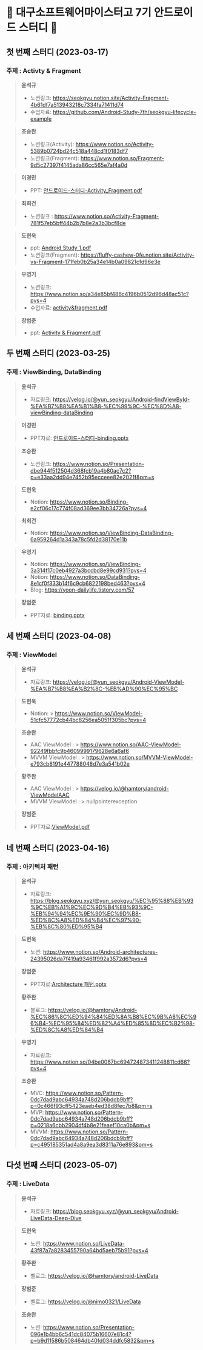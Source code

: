 # 🏫 대구소프트웨어마이스터고 7기 안드로이드 스터디 🤖

## 첫 번째 스터디 (2023-03-17)
### 주제 : Activty & Fragment
> **윤석규**
> 
> - 노션링크: https://seokgyu.notion.site/Activity-Fragment-4b61df7a513943218c7334fa71411d74
> - 수업자료: https://github.com/Android-Study-7th/seokgyu-lifecycle-example

> **조승완**
> 
> - 노션링크(Activity): https://www.notion.so/Activity-5389b0724bd24c518a448cd1f0183df7
> - 노션링크(Fragment): https://www.notion.so/Fragment-9d5c27397f4145ada86cc565e7af4a0d

> **이경민**
> 
> - PPT: [안드로이드-스터디-Activity_Fragment.pdf](https://github.com/Android-Study-7th/.github/files/10999431/-.-Activity_Fragment.pdf)

> **최희건**
> 
> - 노션링크 : https://www.notion.so/Activity-Fragment-781f57eb5bff44b2b7b8e2a3b3bcf8de

> **도현욱**
> - ppt: [Android Study 1.pdf](https://github.com/Android-Study-7th/.github/files/10999437/Android.Study.1.pdf)
> - 노션링크(Fragment): https://fluffy-cashew-0fe.notion.site/Activity-vs-Fragment-171feb0b25a34e14b0a09821cfd96e3e

> **우영기**
> 
> - 노션링크: https://www.notion.so/a34e85bf486c4196b0512d96d48ac51c?pvs=4
> - 수업자료: [activity&fragment.pdf](https://github.com/Android-Study-7th/.github/files/10999487/activity.fragment.pdf)

> **장범준**
> 
> - ppt: [Activity & Fragment.pdf](https://github.com/Android-Study-7th/.github/files/10999531/Activity.Fragment.pdf)

## 두 번째 스터디 (2023-03-25)
### 주제 : ViewBinding, DataBinding
> **윤석규**
> 
> - 자료링크: https://velog.io/@yun_seokgyu/Android-findViewById-%EA%B7%B8%EA%B1%B8-%EC%99%9C-%EC%8D%A8-viewBinding-dataBinding

> **이경민**
> 
> - PPT자료: [안드로이드-스터디-binding.pptx](https://github.com/Android-Study-7th/.github/files/11069079/-.-binding.pptx)

> **조승완**
> 
> - 노션링크: https://www.notion.so/Presentation-dbe944f512504d368fcb19a4b80ac7c2?p=e33aa2dd94e7452b95ecceee82e2021f&pm=s

> **도현욱**
> 
> - Notion: https://www.notion.so/Binding-e2cf06c17c774f08ad369ee3bb34726a?pvs=4

> **최희건**
> 
> - Notion: https://www.notion.so/ViewBinding-DataBinding-6a959264d1a343a78c5fd2d38170e11b

> **우영기**
> - Notion: https://www.notion.so/ViewBinding-3a314f17c0eb4927a3bccbd8e99cd931?pvs=4
> - Notion: https://www.notion.so/DataBinding-8e1cf0f333b14f6c9cb6822198bed463?pvs=4
> - Blog: https://yoon-dailylife.tistory.com/57

> **장범준**
> 
> - PPT자료: [binding.pptx](https://github.com/Android-Study-7th/.github/files/11069171/Binding.pdf)

## 세 번째 스터디 (2023-04-08)
### 주제 : ViewModel
> **윤석규**
> 
> - 자료링크: https://velog.io/@yun_seokgyu/Android-ViewModel-%EA%B7%B8%EA%B2%8C-%EB%AD%90%EC%95%BC

> **도현욱**
> 
> - Notion: > https://www.notion.so/ViewModel-51cfc57772cb44bc8256ea5051f305bc?pvs=4


> **조승완**
> 
> - AAC ViewModel : > https://www.notion.so/AAC-ViewModel-92249fbbfc9b4609999179628e6a6af6
> - MVVM ViewModel : > https://www.notion.so/MVVM-ViewModel-e793cb8191e447788048d7e3a541b02e


> **황주완**
> 
> - AAC ViewModel : > https://velog.io/@hamtory/android-ViewModelAAC
> - MVVM ViewModel : > nullpointerexception

> **장범준**
> 
> - PPT자료:[ViewModel.pdf](https://github.com/Android-Study-7th/.github/files/11183228/ViewModel.pdf)
>

## 네 번째 스터디 (2023-04-16)
### 주제 : 아키텍처 패턴
> **윤석규**
> 
> - 자료링크: https://blog.seokgyu.xyz/@yun_seokgyu/%EC%95%88%EB%93%9C%EB%A1%9C%EC%9D%B4%EB%93%9C-%EB%94%94%EC%9E%90%EC%9D%B8-%ED%8C%A8%ED%84%B4%EC%97%90-%EB%8C%80%ED%95%B4

> **도현욱**
> 
> - 노션: https://www.notion.so/Android-architectures-24395026da7f419a93461f992a3572d6?pvs=4

> **장범준**
> 
> - PPT자료:[Architecture 패턴.pptx](https://github.com/Android-Study-7th/.github/files/11242330/Architecture.pptx)
>
> **황주완**
> 
> - 블로그: https://velog.io/@hamtory/Android-%EC%86%8C%ED%94%84%ED%8A%B8%EC%9B%A8%EC%96%B4-%EC%95%84%ED%82%A4%ED%85%8D%EC%B2%98-%ED%8C%A8%ED%84%B4
>

> **우영기**
> 
> - 자료링크: https://www.notion.so/04be0067bc694724873411248811cd66?pvs=4

> **조승완**
> 
> - MVC: https://www.notion.so/Pattern-0dc7dad9abc64934a748d206bdcb9bff?p=0c466f93cff5423eaeb4ed38d8fec7b8&pm=s
> - MVP: https://www.notion.so/Pattern-0dc7dad9abc64934a748d206bdcb9bff?p=0218a6cbb2904df4b8e21feaef10ca0b&pm=s
> - MVVM: https://www.notion.so/Pattern-0dc7dad9abc64934a748d206bdcb9bff?p=c495185351ad4a8a9ea3d8311a76e893&pm=s

## 다섯 번째 스터디 (2023-05-07)
### 주제 : LiveData
> **윤석규**
> 
> - 자료링크: https://blog.seokgyu.xyz/@yun_seokgyu/Android-LiveData-Deep-Dive

> **도현욱**
> 
> - 노션: https://www.notion.so/LiveData-43f87a7a8283455790a64bd5aeb75b91?pvs=4

> **황주완**
>
> - 벨로그: https://velog.io/@hamtory/android-LiveData

> **장범준**
>
> - 벨로그: https://velog.io/@nimo0321/LiveData

> **조승완**
>
> - 노션: https://www.notion.so/Presentation-096e1b4bb6c541dc84075b16607e81c4?p=b9d11586b508464db40fd034ddfc5832&pm=s

